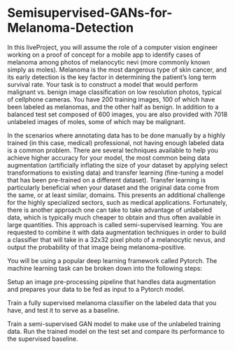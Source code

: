 # Semisupervised-GANs-for-Melanoma-Detection

In this liveProject, you will assume the role of a computer vision engineer working on a proof of concept for a mobile app to identify cases of melanoma among photos of melanocytic nevi (more commonly known simply as moles). Melanoma is the most dangerous type of skin cancer, and its early detection is the key factor in determining the patient’s long term survival rate. Your task is to construct a model that would perform malignant vs. benign image classification on low resolution photos, typical of cellphone cameras. You have 200 training images, 100 of which have been labeled as melanomas, and the other half as benign. In addition to a balanced test set composed of 600 images, you are also provided with 7018 unlabeled images of moles, some of which may be malignant.

In the scenarios where annotating data has to be done manually by a highly trained (in this case, medical) professional, not having enough labeled data is a common problem. There are several techniques available to help you achieve higher accuracy for your model, the most common being data augmentation (artificially inflating the size of your dataset by applying select transformations to existing data) and transfer learning (fine-tuning a model that has been pre-trained on a different dataset). Transfer learning is particularly beneficial when your dataset and the original data come from the same, or at least similar, domains. This presents an additional challenge for the highly specialized sectors, such as medical applications. Fortunately, there is another approach one can take to take advantage of unlabeled data, which is typically much cheaper to obtain and thus often available in large quantities. This approach is called semi-supervised learning. You are requested to combine it with data augmentation techniques in order to build a classifier that will take in a 32x32 pixel photo of a melanocytic nevus, and output the probability of that image being melanoma-positive.

You will be using a popular deep learning framework called Pytorch. The machine learning task can be broken down into the following steps:

Setup an image pre-processing pipeline that handles data augmentation and prepares your data to be fed as input to a Pytorch model.

Train a fully supervised melanoma classifier on the labeled data that you have, and test it to serve as a baseline.

Train a semi-supervised GAN model to make use of the unlabeled training data. Run the trained model on the test set and compare its performance to the supervised baseline.
